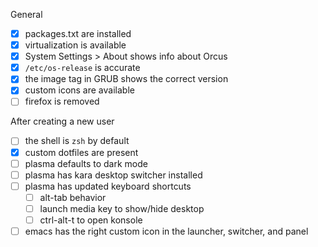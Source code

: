 General
- [X] packages.txt are installed
- [X] virtualization is available
- [X] System Settings > About shows info about Orcus
- [X] `/etc/os-release` is accurate
- [X] the image tag in GRUB shows the correct version
- [X] custom icons are available
- [ ] firefox is removed

After creating a new user
- [ ] the shell is `zsh` by default
- [X] custom dotfiles are present
- [ ] plasma defaults to dark mode
- [ ] plasma has kara desktop switcher installed
- [ ] plasma has updated keyboard shortcuts
  - [ ] alt-tab behavior
  - [ ] launch media key to show/hide desktop
  - [ ] ctrl-alt-t to open konsole
- [ ] emacs has the right custom icon in the launcher, switcher, and panel
